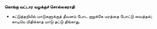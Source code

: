 **கொங்கு வட்டார வழக்குச் சொல்லகராதி**
- கட்டுத்தறியில் மாடுகளுக்குத் தீவனம் போட குறுக்கே மரத்தை போட்டு வைத்தல்; காடியெ மிதிக்காத மாடு தட்டு திங்காது.

